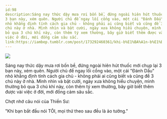 ```yaml
---
id:98
description:Sáng nay thức dậy mưa rơi bốn bề, đứng ngoài hiên hút thuốc mới chụp lại
3 bạn này, xém quên. Người chủ để ngay lối cổng vào, một cái "Đánh Dấu"
nhỏ khẳng định tính cách gia chủ - không phải ai cũng biết và cũng để 3
chú này ở nhà. Mình nhìn và bật cười, ngày xưa không hiểu chuyện, mình thường
bỏ qua 3 chú khỉ này, còn thêm tý xem thường, bây giờ biết thêm được vài
việc ở đời, mới đồng cảm sâu sắc.
link:https://iambep.tumblr.com/post/173292460361/khi-b%E1%BA%A1n-b%E1%BA%AFt-%C4%91%E1%BA%A7u-n%C3%B3i-t%C3%B4i-m%E1%BB%8Di-th%E1%BB%A9-theo-sau-%C4%91%E1%BB%81u-l%C3%A0
---
```


![](https://64.media.tumblr.com/1d9c1ea68932a01fd734d9e798b805ec/tumblr_p7qvulZQZZ1u3a9rjo1_1280.jpg)

Sáng nay thức dậy mưa rơi bốn bề, đứng ngoài hiên hút thuốc mới chụp lại
3 bạn này, xém quên. Người chủ để ngay lối cổng vào, một cái "Đánh Dấu"
nhỏ khẳng định tính cách gia chủ - không phải ai cũng biết và cũng để 3
chú này ở nhà. Mình nhìn và bật cười, ngày xưa không hiểu chuyện, mình thường
bỏ qua 3 chú khỉ này, còn thêm tý xem thường, bây giờ biết thêm được vài
việc ở đời, mới đồng cảm sâu sắc.

Chợt nhớ câu nói của Thiền Sư:

"Khi bạn bắt đầu nói TÔI, mọi thứ theo sau đều là ảo tưởng."